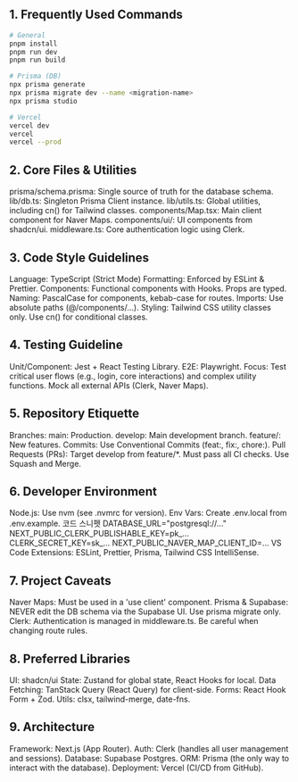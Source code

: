 ## 1. Frequently Used Commands
```bash
# General
pnpm install
pnpm run dev
pnpm run build

# Prisma (DB)
npx prisma generate
npx prisma migrate dev --name <migration-name>
npx prisma studio

# Vercel
vercel dev
vercel
vercel --prod
```
## 2. Core Files & Utilities
prisma/schema.prisma: Single source of truth for the database schema.
lib/db.ts: Singleton Prisma Client instance.
lib/utils.ts: Global utilities, including cn() for Tailwind classes.
components/Map.tsx: Main client component for Naver Maps.
components/ui/: UI components from shadcn/ui.
middleware.ts: Core authentication logic using Clerk.
## 3. Code Style Guidelines
Language: TypeScript (Strict Mode)
Formatting: Enforced by ESLint & Prettier.
Components: Functional components with Hooks. Props are typed.
Naming: PascalCase for components, kebab-case for routes.
Imports: Use absolute paths (@/components/...).
Styling: Tailwind CSS utility classes only. Use cn() for conditional classes.
## 4. Testing Guideline
Unit/Component: Jest + React Testing Library.
E2E: Playwright.
Focus: Test critical user flows (e.g., login, core interactions) and complex utility functions. Mock all external APIs (Clerk, Naver Maps).
## 5. Repository Etiquette
Branches:
main: Production.
develop: Main development branch.
feature/<description>: New features.
Commits: Use Conventional Commits (feat:, fix:, chore:).
Pull Requests (PRs):
Target develop from feature/*.
Must pass all CI checks.
Use Squash and Merge.
## 6. Developer Environment
Node.js: Use nvm (see .nvmrc for version).
Env Vars: Create .env.local from .env.example.
코드 스니펫
DATABASE_URL="postgresql://..."
NEXT_PUBLIC_CLERK_PUBLISHABLE_KEY=pk_...
CLERK_SECRET_KEY=sk_...
NEXT_PUBLIC_NAVER_MAP_CLIENT_ID=...
VS Code Extensions: ESLint, Prettier, Prisma, Tailwind CSS IntelliSense.
## 7. Project Caveats
Naver Maps: Must be used in a 'use client' component.
Prisma & Supabase: NEVER edit the DB schema via the Supabase UI. Use prisma migrate only.
Clerk: Authentication is managed in middleware.ts. Be careful when changing route rules.
## 8. Preferred Libraries
UI: shadcn/ui
State: Zustand for global state, React Hooks for local.
Data Fetching: TanStack Query (React Query) for client-side.
Forms: React Hook Form + Zod.
Utils: clsx, tailwind-merge, date-fns.
## 9. Architecture
Framework: Next.js (App Router).
Auth: Clerk (handles all user management and sessions).
Database: Supabase Postgres.
ORM: Prisma (the only way to interact with the database).
Deployment: Vercel (CI/CD from GitHub).